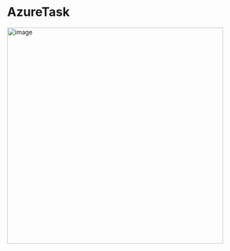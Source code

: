 # AzureTask

<img width="500" alt="image" src="https://github.com/BhavyPratap/AzureTask/assets/47687138/b1ad4e31-3510-4393-b3d2-21e75149c9e1">
